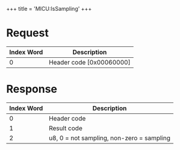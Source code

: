 +++
title = 'MICU:IsSampling'
+++

# Request

| Index Word | Description                |
|------------|----------------------------|
| 0          | Header code \[0x00060000\] |

# Response

| Index Word | Description                               |
|------------|-------------------------------------------|
| 0          | Header code                               |
| 1          | Result code                               |
| 2          | u8, 0 = not sampling, non-zero = sampling |